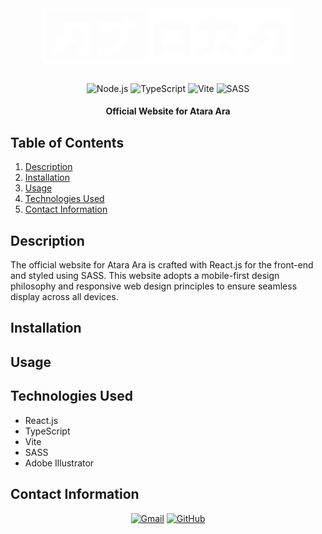 <div align="center">
    <svg 
            xmlns="http://www.w3.org/2000/svg"
            x="0"
            y="0"
            width="400px"
            height="auto"
            enableBackground="new 0 0 1782 396"
            version="1.1"
            viewBox="0 0 1782 396"
            xmlSpace="preserve"
        >
        <path d="M153 99c0 36.6-3.6 66.1-9.6 89.9H90.1v54H121c-28.9 45-66.9 45-66.9 45v54s84.1 0 127.6-99h61.4v-54h-44.5c2.3-11.2 4.3-23.1 5.7-36h83.8v135h-45v54h99v-189L342 99M612 99V54h-54v45H396v99h54v-45h108s0 135-135 135h-27v54h27s189 0 189-189h72V99h-72z" fill=white></path>
        <path d="M738 0H0v396h1782V0H738zm0 378H18V18h720v360zm315-225v189h-54v-27H846v27h-54V99h261v54zm295.4 185.8c-43.9-19.5-77.6-41.1-106.2-67.8l35.5-38c24.2 22.6 53.4 41.1 91.8 58.2l-21.1 47.6zm14.8-108c-21.6-4-37-12-48.1-21.4 9-15.5 16.3-34.1 20.9-56.4h-103v36c0 153-126 153-126 153v-54c72 0 72-99 72-99v-36h-72V99h72V54h54v45h162s0 67.8-31.8 131.8zM1728 153v189h-99v-54h45V153h-83.8c-1.4 12.8-3.3 24.8-5.7 36h44.5v54h-61.4c-43.5 99-127.6 99-127.6 99v-54s38 0 66.9-45H1476v-54h53.3c6-23.8 9.7-53.4 9.7-90h189v54z" fill=white></path>
        <path d="M846 153H999V261H846z" fill=white></path>
    </svg>
</div>

<br>

<p align="center">
    <img src="https://img.shields.io/badge/React-61DAFB.svg?style=for-the-badge&logo=React&logoColor=black" alt="Node.js">
    <img src="https://img.shields.io/badge/TypeScript-3178C6.svg?style=for-the-badge&logo=TypeScript&logoColor=white" alt="TypeScript">
    <img src="https://img.shields.io/badge/Vite-646CFF.svg?style=for-the-badge&logo=Vite&logoColor=white" alt="Vite">
    <img src="https://img.shields.io/badge/Sass-CC6699.svg?style=for-the-badge&logo=Sass&logoColor=white" alt="SASS">
    
</p>

<h4 align="center">Official Website for Atara Ara</h4>

## Table of Contents
1. [Description](#description)
2. [Installation](#installation)
3. [Usage](#usage)
4. [Technologies Used](#technologies-used)
5. [Contact Information](#contact-information)

## Description
The official website for Atara Ara is crafted with React.js for the front-end and styled using SASS. This website adopts a mobile-first design philosophy and responsive web design principles to ensure seamless display across all devices.

## Installation

## Usage

## Technologies Used
* React.js
* TypeScript
* Vite
* SASS
* Adobe Illustrator

## Contact Information
<p align="center">
    <a href="mailto:cwchilvers@gmail.com"><img src="https://img.shields.io/badge/Gmail-D14836?style=for-the-badge&logo=gmail&logoColor=white" alt="Gmail"></a>
    <a href="https://github.com/cwchilvers"><img src="https://img.shields.io/badge/GitHub-181717.svg?style=for-the-badge&logo=GitHub&logoColor=white" alt="GitHub"></a>
</p>